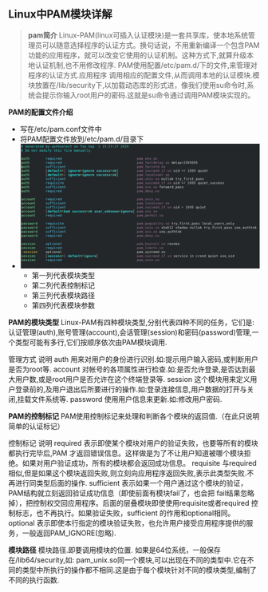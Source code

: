 ## Linux中PAM模块详解



>   **pam简介** 
>   Linux-PAM(linux可插入认证模块)是一套共享库，使本地系统管理员可以随意选择程序的认证方式。换句话说，不用重新编译一个包含PAM功能的应用程序，就可以改变它使用的认证机制。这种方式下,就算升级本地认证机制,也不用修改程序. PAM使用配置/etc/pam.d/下的文件,来管理对程序的认证方式.应用程序 调用相应的配置文件,从而调用本地的认证模块.模块放置在/lib/security下,以加载动态库的形式进，像我们使用su命令时,系统会提示你输入root用户的密码.这就是su命令通过调用PAM模块实现的。



**PAM的配置文件介绍**

-   写在/etc/pam.conf文件中
-   将PAM配置文件放到/etc/pam.d/目录下 
-   ![](1.png)
    -   第一列代表模块类型 
    -   第二列代表控制标记 
    -   第三列代表模块路径 
    -   第四列代表模块参数



**PAM的模块类型** 
Linux-PAM有四种模块类型,分别代表四种不同的任务，它们是:认证管理(auth),账号管理(account),会话管理(session)和密码(password)管理,一个类型可能有多行,它们按顺序依次由PAM模块调用.

管理方式 说明 
auth 用来对用户的身份进行识别.如:提示用户输入密码,或判断用户是否为root等. 
account 对帐号的各项属性进行检查.如:是否允许登录,是否达到最大用户数,或是root用户是否允许在这个终端登录等. 
session 这个模块用来定义用户登录前的,及用户退出后所要进行的操作.如:登录连接信息,用户数据的打开与关闭,挂载文件系统等. 
password 使用用户信息来更新.如:修改用户密码.



**PAM的控制标记** 
PAM使用控制标记来处理和判断各个模块的返回值.（在此只说明简单的认证标记）

控制标记 说明 
required 表示即使某个模块对用户的验证失败，也要等所有的模块都执行完毕后,PAM 才返回错误信息。这样做是为了不让用户知道被哪个模块拒绝。如果对用户验证成功，所有的模块都会返回成功信息。 
requisite 与required相似,但是如果这个模块返回失败,则立刻向应用程序返回失败,表示此类型失败.不再进行同类型后面的操作. 
sufficient 表示如果一个用户通过这个模块的验证，PAM结构就立刻返回验证成功信息（即使前面有模块fail了，也会把 fail结果忽略掉），把控制权交回应用程序。后面的层叠模块即使使用requisite或者required 控制标志，也不再执行。如果验证失败，sufficient 的作用和optional相同。 
optional 表示即使本行指定的模块验证失败，也允许用户接受应用程序提供的服务，一般返回PAM_IGNORE(忽略).



**模块路径** 
模块路径.即要调用模块的位置. 如果是64位系统，一般保存在/lib64/security,如: pam_unix.so同一个模块,可以出现在不同的类型中.它在不同的类型中所执行的操作都不相同.这是由于每个模块针对不同的模块类型,编制了不同的执行函数.